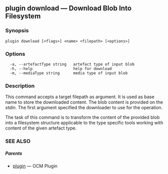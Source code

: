 ## plugin download &mdash; Download Blob Into Filesystem

### Synopsis

```
plugin download [<flags>] <name> <filepath> [<options>]
```

### Options

```
  -a, --artefactType string   artefact type of input blob
  -h, --help                  help for download
  -m, --mediaType string      media type of input blob
```

### Description


This command accepts a target filepath as argument. It is used as base name
to store the downloaded content. The blob content is provided on the
*stdin*. The first argument specified the downloader to use for the operation.

The task of this command is to transform the content of the provided 
blob into a filesystem structure applicable to the type specific tools working
with content of the given artefact type.


### SEE ALSO

##### Parents

* [plugin](plugin.md)	 &mdash; OCM Plugin

